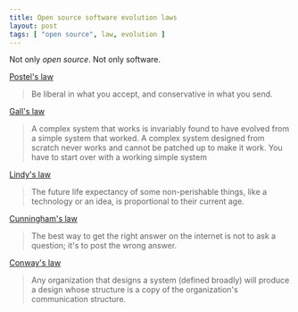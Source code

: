 ```yaml
---
title: Open source software evolution laws
layout: post
tags: [ "open source", law, evolution ]
---
```


Not only *open source*.
Not only software.

[Postel's law](https://en.wikipedia.org/wiki/Robustness_principle)
> Be liberal in what you accept, and conservative in what you send.

[Gall's law](https://en.wikipedia.org/wiki/John_Gall_(author)#Gall's_law)
> A complex system that works is invariably found to have evolved from a simple
> system that worked. A complex system designed from scratch never works and
> cannot be patched up to make it work. You have to start over with a working
> simple system

[Lindy's law](https://en.wikipedia.org/wiki/Lindy_effect)
> The future life expectancy of some non-perishable things, like a technology
> or an idea, is proportional to their current age. 

[Cunningham's law](https://en.wikipedia.org/wiki/Ward_Cunningham#%22Cunningham's_Law%22)
> The best way to get the right answer on the internet is not to ask a
> question; it's to post the wrong answer.

[Conway's law](https://en.wikipedia.org/wiki/Conway%27s_law)
> Any organization that designs a system (defined broadly) will produce a
> design whose structure is a copy of the organization's communication
> structure.

